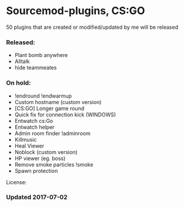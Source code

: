 # Sourcemod-plugins, CS:GO

50 plugins that are created or modified/updated by me will be released

### Released:
  - Plant bomb anywhere
  - Alltalk
  - hide teammeates

### On hold:
  - !endround !endwarmup
  - Custom hostname (custom version)
  - [CS:GO] Longer game round
  - Quick fix for connection kick (WINDOWS)
  - Entwatch cs:Go
  - Entwatch helper
  - Admin room finder !adminroom
  - Killmusic
  - Heal Viewer
  - Noblock (custom version)
  - HP viewer (eg. boss)
  - Remove smoke particles !smoke
  - Spawn protection
  
License: 

### Updated 2017-07-02












